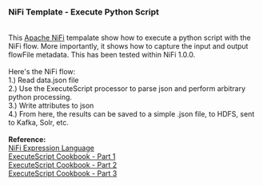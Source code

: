 <h3>NiFi Template - Execute Python Script</h3>
<br>This <a href="https://nifi.apache.org/">Apache NiFi</a> tempalate show how to execute a python script with the NiFi flow. More importantly, it shows how to capture the input and output flowFile metadata. This has been tested within NiFi 1.0.0.
<br>
<br>Here's the NiFi flow:
<br>1.) Read data.json file
<br>2.) Use the ExecuteScript processor to parse json and perform arbitrary python processing.
<br>3.) Write attributes to json
<br>4.) From here, the results can be saved to a simple .json file, to HDFS, sent to Kafka, Solr, etc.
<br>
<br><b>Reference:</b> 
<br><a href="https://nifi.apache.org/docs/nifi-docs/html/expression-language-guide.html">NiFi Expression Language</a>
<br><a href="https://community.hortonworks.com/articles/75032/executescript-cookbook-part-1.html">ExecuteScript Cookbook - Part 1</a>
<br><a href="https://community.hortonworks.com/articles/75545/executescript-cookbook-part-2.html">ExecuteScript Cookbook - Part 2</a>
<br><a href="https://community.hortonworks.com/content/kbentry/77739/executescript-cookbook-part-3.html">ExecuteScript Cookbook - Part 3</a>
